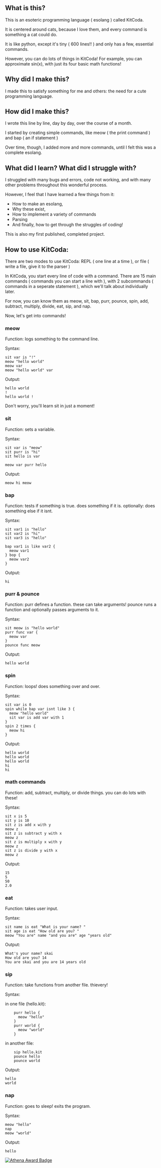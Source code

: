 What is this?
-

This is an esoteric programming language ( esolang ) called KitCoda. 

It is centered around cats, because I love them, and every command is something a cat could do. 

It is like python, except it's tiny ( 600 lines!! ) and only has a few, essential commands.

However, you can do lots of things in KitCoda! For example, you can approximate sin(x), with just its four basic math functions!

Why did I make this?
-

I made this to satisfy something for me and others: the need for a cute programming language.

How did I make this?
-

I wrote this line by line, day by day, over the course of a month.

I started by creating simple commands, like meow ( the print command ) and bap ( an if statement )

Over time, though, I added more and more commands, until I felt this was a complete esolang.

What did I learn? What did I struggle with?
-

I struggled with many bugs and errors, code not working, and with many other problems throughout this wonderful process.

However, I feel that I have learned a few things from it:
- How to make an esolang,
- Why these exist,
- How to implement a variety of commands
- Parsing
- And finally, how to get through the struggles of coding!

This is also my first published, completed project.

How to use KitCoda:
-

There are two modes to use KitCoda: REPL ( one line at a time ), or file ( write a file, give it to the parser )

In KitCoda, you start every line of code with a command. There are 15 main commands ( commands you can start a line with ), with 2 subcommands ( commands in a seperate statement ), which we'll talk about individually later.

For now, you can know them as meow, sit, bap, purr, pounce, spin, add, subtract, multiply, divide, eat, sip, and nap.

Now, let's get into commands!

### meow

Function: logs something to the command line.

Syntax:

    sit var is "!"
    meow "hello world"  
    meow var
    meow "hello world" var

Output:

    hello world
    !
    hello world !

Don't worry, you'll learn sit in just a moment!

### sit

Function: sets a variable.

Syntax:

    sit var is "meow"
    sit purr is "hi"
    sit hello is var

    meow var purr hello

Output:

    meow hi meow

### bap

Function: tests if something is true. does something if it is. optionally: does something else if it isnt.

Syntax:

    sit var1 is "hello"
    sit var2 is "hi"
    sit var3 is "hello"

    bap var1 is like var2 {
      meow var1
    } bop {
      meow var2
    }

Output:

    hi

### purr & pounce

Function: purr defines a function. these can take arguments! pounce runs a function and optionally passes arguments to it.

Syntax:

    sit meow is "hello world"
    purr func var {
      meow var
    }
    pounce func meow

Output:

    hello world

### spin

Function: loops! does something over and over.

Syntax:

    sit var is 0
    spin while bap var isnt like 3 {
      meow "hello world"
      sit var is add var with 1
    }
    spin 2 times {
      meow hi
    }


Output:

    hello world
    hello world
    hello world
    hi
    hi

### math commands

Function: add, subtract, multiply, or divide things. you can do lots with these!

Syntax:

    sit x is 5
    sit y is 10
    sit z is add x with y
    meow z
    sit z is subtract y with x
    meow z
    sit z is multiply x with y
    meow z
    sit z is divide y with x
    meow z

Output:

    15
    5
    50
    2.0

### eat

Function: takes user input.

Syntax:

    sit name is eat "What is your name? "
    sit age is eat "How old are you? "
    meow "You are" name "and you are" age "years old"

Output:
    
    What's your name? skai
    How old are you? 14
    You are skai and you are 14 years old

### sip

Function: take functions from another file. thievery!

Syntax:

  in one file (hello.kit):
  
        purr hello {
          meow "hello"
        }
        purr world {
          meow "world"
        }

  in another file:

        sip hello.kit
        pounce hello
        pounce world

Output:

    hello
    world

### nap

Function: goes to sleep! exits the program.

Syntax:

    meow "hello"
    nap
    meow "world"

Output:

    hello




[![Athena Award Badge](https://img.shields.io/endpoint?url=https%3A%2F%2Faward.athena.hackclub.com%2Fapi%2Fbadge)](https://award.athena.hackclub.com?utm_source=readme)
